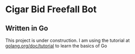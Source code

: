 # Cigar Bid Freefall Bot  
## Written in Go

This project is under construction. I am using the tutorial at [golang.org/doc/tutorial](https://www.golang.org/doc/tutorial) to learn the basics of Go